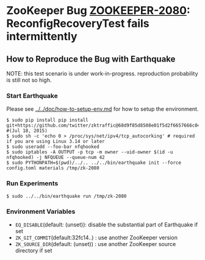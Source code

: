 # ZooKeeper Bug [ZOOKEEPER-2080](https://issues.apache.org/jira/browse/ZOOKEEPER-2080): ReconfigRecoveryTest fails intermittently


## How to Reproduce the Bug with Earthquake
   
NOTE: this test scenario is under work-in-progress. reproduction probability is still not so high.
   
### Start Earthquake
Please see [../../doc/how-to-setup-env.md](../../doc/how-to-setup-env.md) for how to setup the environment.


	$ sudo pip install pip install git+https://github.com/twitter/zktraffic@68d9f85d8508e01f5d2f6657666c04e444e6423c  #(Jul 18, 2015)
	$ sudo sh -c 'echo 0 > /proc/sys/net/ipv4/tcp_autocorking' # required if you are using Linux 3.14 or later
	$ sudo useradd --foo-bar nfqhooked
	$ sudo iptables -A OUTPUT -p tcp -m owner --uid-owner $(id -u nfqhooked) -j NFQUEUE --queue-num 42
    $ sudo PYTHONPATH=$(pwd)/../.. ../../bin/earthquake init --force config.toml materials /tmp/zk-2080


### Run Experiments
    
    $ sudo ../../bin/earthquake run /tmp/zk-2080

### Environment Variables

 * `EQ_DISABLE`(default: (unset)): disable the substantial part of Earthquake if set
 * `ZK_GIT_COMMIT`(default:32fc14..) : use another ZooKeeper version
 * `ZK_SOURCE_DIR`(default: (unset)) : use another ZooKeeper source directory if set


